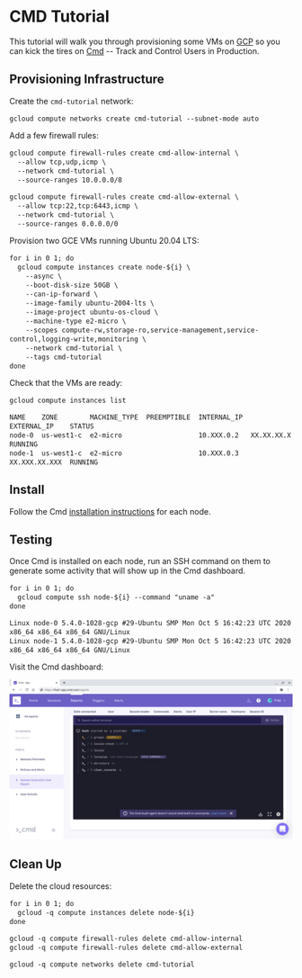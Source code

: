 # CMD Tutorial

This tutorial will walk you through provisioning some VMs on [GCP](https://cloud.google.com) so you can kick the tires on [Cmd](https://cmd.com/) -- Track and Control Users in Production.

## Provisioning Infrastructure

Create the `cmd-tutorial` network:

```
gcloud compute networks create cmd-tutorial --subnet-mode auto
```

Add a few firewall rules:

```
gcloud compute firewall-rules create cmd-allow-internal \
  --allow tcp,udp,icmp \
  --network cmd-tutorial \
  --source-ranges 10.0.0.0/8
```

```
gcloud compute firewall-rules create cmd-allow-external \
  --allow tcp:22,tcp:6443,icmp \
  --network cmd-tutorial \
  --source-ranges 0.0.0.0/0
```

Provision two GCE VMs running Ubuntu 20.04 LTS:

```
for i in 0 1; do
  gcloud compute instances create node-${i} \
    --async \
    --boot-disk-size 50GB \
    --can-ip-forward \
    --image-family ubuntu-2004-lts \
    --image-project ubuntu-os-cloud \
    --machine-type e2-micro \
    --scopes compute-rw,storage-ro,service-management,service-control,logging-write,monitoring \
    --network cmd-tutorial \
    --tags cmd-tutorial
done
```

Check that the VMs are ready:

```
gcloud compute instances list
```
```
NAME    ZONE        MACHINE_TYPE  PREEMPTIBLE  INTERNAL_IP  EXTERNAL_IP    STATUS
node-0  us-west1-c  e2-micro                   10.XXX.0.2   XX.XX.XX.X     RUNNING
node-1  us-west1-c  e2-micro                   10.XXX.0.3   XX.XXX.XX.XXX  RUNNING
```

## Install

Follow the Cmd [installation instructions](https://help.cmd.com/en/articles/3396542-initial-setup) for each node.

## Testing

Once Cmd is installed on each node, run an SSH command on them to generate some activity that will show up in the Cmd dashboard.

```
for i in 0 1; do
  gcloud compute ssh node-${i} --command "uname -a"
done
```

```
Linux node-0 5.4.0-1028-gcp #29-Ubuntu SMP Mon Oct 5 16:42:23 UTC 2020 x86_64 x86_64 x86_64 GNU/Linux
Linux node-1 5.4.0-1028-gcp #29-Ubuntu SMP Mon Oct 5 16:42:23 UTC 2020 x86_64 x86_64 x86_64 GNU/Linux
```

Visit the Cmd dashboard:

![Image of Cmd dashboard](cmd-dashboard.png)

## Clean Up

Delete the cloud resources:

```
for i in 0 1; do
  gcloud -q compute instances delete node-${i}
done
```

```
gcloud -q compute firewall-rules delete cmd-allow-internal
gcloud -q compute firewall-rules delete cmd-allow-external
```

```
gcloud -q compute networks delete cmd-tutorial
```
